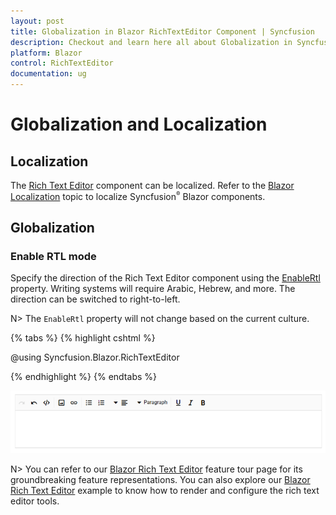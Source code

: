 ```yaml
---
layout: post
title: Globalization in Blazor RichTextEditor Component | Syncfusion
description: Checkout and learn here all about Globalization in Syncfusion Blazor RichTextEditor component and more.
platform: Blazor
control: RichTextEditor
documentation: ug
---
```


# Globalization and Localization

## Localization

The [Rich Text Editor](https://www.syncfusion.com/blazor-components/blazor-rich-text-editor) component can be localized. Refer to the [Blazor Localization](https://blazor.syncfusion.com/documentation/common/localization) topic to localize Syncfusion<sup style="font-size:70%">&reg;</sup> Blazor components.

## Globalization

### Enable RTL mode

Specify the direction of the Rich Text Editor component using the [EnableRtl](https://help.syncfusion.com/cr/blazor/Syncfusion.Blazor.RichTextEditor.SfRichTextEditor.html#Syncfusion_Blazor_RichTextEditor_SfRichTextEditor_EnableRtl) property. Writing systems will require Arabic, Hebrew, and more. The direction can be switched to right-to-left.

N> The `EnableRtl` property will not change based on the current culture.

{% tabs %}
{% highlight cshtml %}

@using Syncfusion.Blazor.RichTextEditor

<SfRichTextEditor EnableRtl="true" />

{% endhighlight %}
{% endtabs %}

![Blazor RichTextEditor right to left toolbar](./images/blazor-richtexteditor-right-to-left.png)

N> You can refer to our [Blazor Rich Text Editor](https://www.syncfusion.com/blazor-components/blazor-rich-text-editor) feature tour page for its groundbreaking feature representations. You can also explore our [Blazor Rich Text Editor](https://blazor.syncfusion.com/demos/rich-text-editor/overview?theme=bootstrap5) example to know how to render and configure the rich text editor tools.